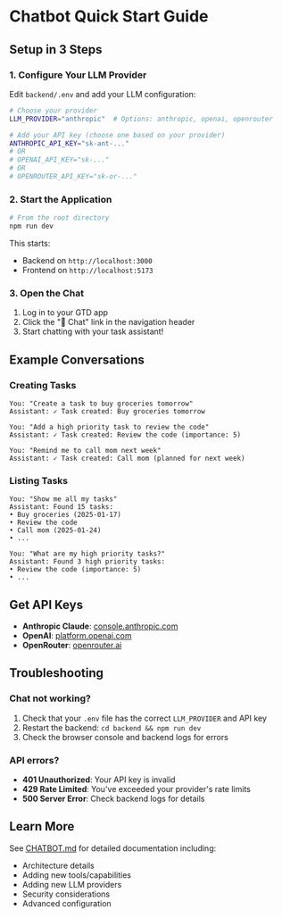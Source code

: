 # Chatbot Quick Start Guide

## Setup in 3 Steps

### 1. Configure Your LLM Provider

Edit `backend/.env` and add your LLM configuration:

```bash
# Choose your provider
LLM_PROVIDER="anthropic"  # Options: anthropic, openai, openrouter

# Add your API key (choose one based on your provider)
ANTHROPIC_API_KEY="sk-ant-..."
# OR
# OPENAI_API_KEY="sk-..."
# OR
# OPENROUTER_API_KEY="sk-or-..."
```

### 2. Start the Application

```bash
# From the root directory
npm run dev
```

This starts:
- Backend on `http://localhost:3000`
- Frontend on `http://localhost:5173`

### 3. Open the Chat

1. Log in to your GTD app
2. Click the "💬 Chat" link in the navigation header
3. Start chatting with your task assistant!

## Example Conversations

### Creating Tasks

```
You: "Create a task to buy groceries tomorrow"
Assistant: ✓ Task created: Buy groceries tomorrow

You: "Add a high priority task to review the code"
Assistant: ✓ Task created: Review the code (importance: 5)

You: "Remind me to call mom next week"
Assistant: ✓ Task created: Call mom (planned for next week)
```

### Listing Tasks

```
You: "Show me all my tasks"
Assistant: Found 15 tasks:
• Buy groceries (2025-01-17)
• Review the code
• Call mom (2025-01-24)
• ...

You: "What are my high priority tasks?"
Assistant: Found 3 high priority tasks:
• Review the code (importance: 5)
• ...
```

## Get API Keys

- **Anthropic Claude**: [console.anthropic.com](https://console.anthropic.com/)
- **OpenAI**: [platform.openai.com](https://platform.openai.com/)
- **OpenRouter**: [openrouter.ai](https://openrouter.ai/)

## Troubleshooting

### Chat not working?

1. Check that your `.env` file has the correct `LLM_PROVIDER` and API key
2. Restart the backend: `cd backend && npm run dev`
3. Check the browser console and backend logs for errors

### API errors?

- **401 Unauthorized**: Your API key is invalid
- **429 Rate Limited**: You've exceeded your provider's rate limits
- **500 Server Error**: Check backend logs for details

## Learn More

See [CHATBOT.md](./CHATBOT.md) for detailed documentation including:
- Architecture details
- Adding new tools/capabilities
- Adding new LLM providers
- Security considerations
- Advanced configuration
